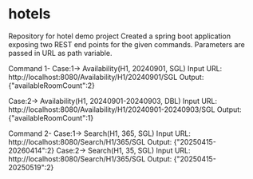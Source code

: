 # hotels
Repository for hotel demo project
Created a spring boot application exposing two REST end points for the given commands. Parameters are passed in URL as path variable.

Command 1-
Case:1-> Availability(H1, 20240901, SGL)
Input URL: http://localhost:8080/Availability/H1/20240901/SGL
Output: {"availableRoomCount":2}

Case:2-> Availability(H1, 20240901-20240903, DBL)
Input URL: http://localhost:8080/Availability/H1/20240901-20240903/SGL
Output: {"availableRoomCount":1}

Command 2-
Case:1-> Search(H1, 365, SGL)
Input URL: http://localhost:8080/Search/H1/365/SGL
Output: {"20250415-20260414":2}
Case:2-> Search(H1, 35, SGL)
Input URL: http://localhost:8080/Search/H1/365/SGL
Output: {"20250415-20250519":2}




